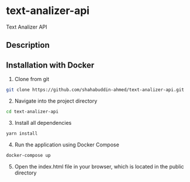 # text-analizer-api
Text Analizer API

## Description

## Installation with Docker

1. Clone from git
```bash
git clone https://github.com/shahabuddin-ahmed/text-analizer-api.git
```

2. Navigate into the project directory
```bash
cd text-analizer-api
```

3. Install all dependencies
```bash
yarn install
```

4. Run the application using Docker Compose
```bash
docker-compose up
```

5. Open the index.html file in your browser, which is located in the public directory